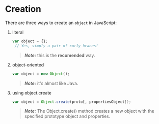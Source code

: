 # Creation
There are three ways to create an `object` in JavaScript:

1. literal

    ```js
    var object = {};
     // Yes, simply a pair of curly braces!

    ```
    > ***Note:*** this is the **recomended** way.

2. object-oriented

    ```js
    var object = new Object();

    ```
    > ***Note:*** it's almost like Java.
3. using object.create

    ```js
    var object = Object.create(proto[, propertiesObject]);

    ```
    > ***Note:*** The Object.create() method creates a new object with the specified prototype object and properties.
    